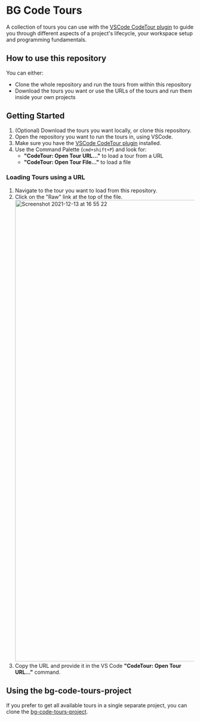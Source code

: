 # BG Code Tours

A collection of tours you can use with the [VSCode CodeTour plugin](https://marketplace.visualstudio.com/items?itemName=vsls-contrib.codetour) to guide you through different aspects of a project's lifecycle, your workspace setup and programming fundamentals.

## How to use this repository
You can either:
* Clone the whole repository and run the tours from within this repository
* Download the tours you want or use the URLs of the tours and run them inside your own projects

## Getting Started
1. (Optional) Download the tours you want locally, or clone this repository.
2. Open the repository you want to run the tours in, using VSCode.
3. Make sure you have the [VSCode CodeTour plugin](https://marketplace.visualstudio.com/items?itemName=vsls-contrib.codetour) installed.
4. Use the Command Palette (`cmd+shift+P`) and look for:
    * **"CodeTour: Open Tour URL..."** to load a tour from a URL
    * **"CodeTour: Open Tour File..."** to load a file
### Loading Tours using a URL
1. Navigate to the tour you want to load from this repository.
2. Click on the "Raw" link at the top of the file.
   <img width="1236" alt="Screenshot 2021-12-13 at 16 55 22" src="https://user-images.githubusercontent.com/12812036/145855122-699875f9-5d09-4f78-9569-0fb697bd5a6b.png">
4. Copy the URL and provide it in the VS Code **"CodeTour: Open Tour URL..."** command.

## Using the bg-code-tours-project

If you prefer to get all available tours in a single separate project, you can clone the [bg-code-tours-project](https://github.com/nkadis/bg-code-tour-project).